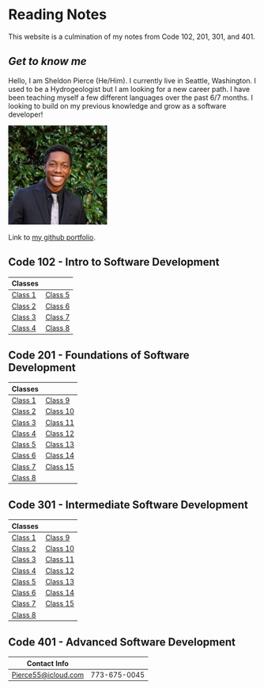 # Reading Notes

This website is a culmination of my notes from Code 102, 201, 301, and 401.

## *Get to know me*
Hello, I am Sheldon Pierce (He/Him). I currently live in Seattle, Washington. I used to be a Hydrogeologist but I am looking for a new career path. I have been teaching myself a few different languages over the past 6/7 months. I looking to build on my previous knowledge and grow as a software developer!

![Me](Face.jpg)

Link to [my github portfolio](https://github.com/Sheldon-Pierce).

## Code 102 - Intro to Software Development

| Classes | |
| ----------- | ----------- |
| [Class 1](Code_102_Reading_Notes/class1.md) | [Class 5](Code_102_Reading_Notes/class5.md) |
| [Class 2](Code_102_Reading_Notes/class2.md) | [Class 6](Code_102_Reading_Notes/class6.md) |
| [Class 3](Code_102_Reading_Notes/class3.md) |	[Class 7](Code_102_Reading_Notes/class7.md) |
| [Class 4](Code_102_Reading_Notes/class4.md) | [Class 8](Code_102_Reading_Notes/class8.md) |

## Code 201 - Foundations of Software Development

| Classes | |
| ----------- | ----------- |
| [Class 1](Code_201_Reading_Notes/Class1.md) | [Class 9](Code_201_Reading_Notes/class9.md) |
| [Class 2](Code_201_Reading_Notes/Class2.md) | [Class 10](Code_201_Reading_Notes/class10.md) |
| [Class 3](Code_201_Reading_Notes/class3.md) |	[Class 11](Code_201_Reading_Notes/class11.md) |
| [Class 4](Code_201_Reading_Notes/class4.md) | [Class 12](Code_201_Reading_Notes/class12.md) |
| [Class 5](Code_201_Reading_Notes/class5.md) | [Class 13](Code_201_Reading_Notes/class13.md) |
| [Class 6](Code_201_Reading_Notes/class6.md) |	[Class 14](Code_201_Reading_Notes/class14.md) |
| [Class 7](Code_201_Reading_Notes/class7.md) | [Class 15](Code_201_Reading_Notes/class15.md) |
| [Class 8](Code_201_Reading_Notes/class8.md) |  |

## Code 301 - Intermediate Software Development

| Classes | |
| ----------- | ----------- |
| [Class 1](Code_301_Reading_Notes/class1.md) | [Class 9](Code_301_Reading_Notes/class9.md) |
| [Class 2](Code_301_Reading_Notes/class2.md) | [Class 10](Code_301_Reading_Notes/class10.md) |
| [Class 3](Code_301_Reading_Notes/class3.md) |	[Class 11](Code_301_Reading_Notes/class11.md) |
| [Class 4](Code_301_Reading_Notes/class4.md) | [Class 12](Code_301_Reading_Notes/class12.md) |
| [Class 5](Code_301_Reading_Notes/class5.md) | [Class 13](Code_301_Reading_Notes/class13.md) |
| [Class 6](Code_301_Reading_Notes/class6.md) |	[Class 14](Code_301_Reading_Notes/class14.md) |
| [Class 7](Code_301_Reading_Notes/class7.md) | [Class 15](Code_301_Reading_Notes/class15.md) |
| [Class 8](Code_301_Reading_Notes/class8.md) |  |


## Code 401 - Advanced Software Development


|Contact Info|  |
--- | --- |
|Pierce55@icloud.com|773-675-0045|
